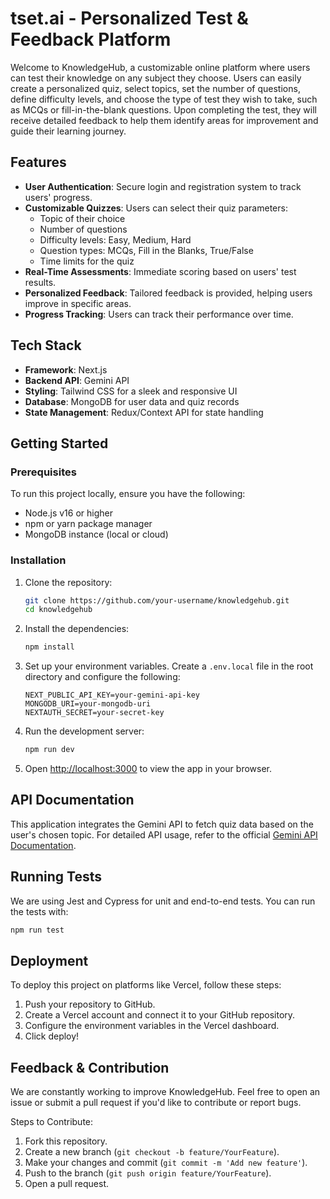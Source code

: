 
# tset.ai - Personalized Test & Feedback Platform

Welcome to KnowledgeHub, a customizable online platform where users can test their knowledge on any subject they choose. Users can easily create a personalized quiz, select topics, set the number of questions, define difficulty levels, and choose the type of test they wish to take, such as MCQs or fill-in-the-blank questions. Upon completing the test, they will receive detailed feedback to help them identify areas for improvement and guide their learning journey.

## Features

- **User Authentication**: Secure login and registration system to track users' progress.
- **Customizable Quizzes**: Users can select their quiz parameters:
  - Topic of their choice
  - Number of questions
  - Difficulty levels: Easy, Medium, Hard
  - Question types: MCQs, Fill in the Blanks, True/False
  - Time limits for the quiz
- **Real-Time Assessments**: Immediate scoring based on users' test results.
- **Personalized Feedback**: Tailored feedback is provided, helping users improve in specific areas.
- **Progress Tracking**: Users can track their performance over time.

## Tech Stack

- **Framework**: Next.js
- **Backend API**: Gemini API
- **Styling**: Tailwind CSS for a sleek and responsive UI
- **Database**: MongoDB for user data and quiz records
- **State Management**: Redux/Context API for state handling

## Getting Started

### Prerequisites

To run this project locally, ensure you have the following:

- Node.js v16 or higher
- npm or yarn package manager
- MongoDB instance (local or cloud)

### Installation

1. Clone the repository:
   ```bash
   git clone https://github.com/your-username/knowledgehub.git
   cd knowledgehub
   ```

2. Install the dependencies:
   ```bash
   npm install
   ```

3. Set up your environment variables. Create a `.env.local` file in the root directory and configure the following:
   ```env
   NEXT_PUBLIC_API_KEY=your-gemini-api-key
   MONGODB_URI=your-mongodb-uri
   NEXTAUTH_SECRET=your-secret-key
   ```

4. Run the development server:
   ```bash
   npm run dev
   ```

5. Open [http://localhost:3000](http://localhost:3000) to view the app in your browser.

## API Documentation

This application integrates the Gemini API to fetch quiz data based on the user's chosen topic. For detailed API usage, refer to the official [Gemini API Documentation](https://gemini-api-docs.example.com).

## Running Tests

We are using Jest and Cypress for unit and end-to-end tests. You can run the tests with:

```bash
npm run test
```

## Deployment

To deploy this project on platforms like Vercel, follow these steps:

1. Push your repository to GitHub.
2. Create a Vercel account and connect it to your GitHub repository.
3. Configure the environment variables in the Vercel dashboard.
4. Click deploy!

## Feedback & Contribution

We are constantly working to improve KnowledgeHub. Feel free to open an issue or submit a pull request if you'd like to contribute or report bugs.

Steps to Contribute:

1. Fork this repository.
2. Create a new branch (`git checkout -b feature/YourFeature`).
3. Make your changes and commit (`git commit -m 'Add new feature'`).
4. Push to the branch (`git push origin feature/YourFeature`).
5. Open a pull request.

